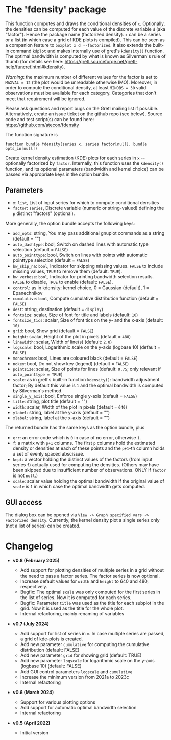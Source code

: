 # The 'fdensity' package

This function computes and draws the conditional densities of `x`. Optionally, the densities can be computed for each value of the discrete variable `d` (aka "factor"). Hence the package name (factorized density). `x` can be a series or a list (in which case a grid of KDE plots is compiled). This can be seen as a companion feature to `boxplot x d --factorized`. It also extends the built-in command `kdplot` and makes internally use of gretl's `kdensity()` function. The optimal bandwidth is computed by what is known as Silverman's rule of thumb (for details see here: https://gretl.sourceforge.net/gretl-help/funcref.html#kdensity).

_Warning_: the maximum number of different values for the factor is set to `MAXVAL = 12` (the plot would be unreadable otherwise IMO). Moreover, in order to compute the conditional density, at least `MINOBS = 30` valid observations must be available for each category. Categories that don't meet that requirement will be ignored.

Please ask questions and report bugs on the Gretl mailing list if possible. Alternatively, create an issue ticket on the github repo (see below).
Source code and test script(s) can be found here: https://github.com/atecon/fdensity

The function signature is

```
function bundle fdensity(series x, series factor[null], bundle opts_in[null])
```

Create kernel density estimation (KDE) plots for each series in `x` -- optionally factorized by `factor`. Internally, this function uses the `kdensity()` function, and its optional parameters (bandwidth and kernel choice) can be passed via appropriate keys in the option bundle.

## Parameters

- `x`:  `list`, List of input series for which to compute conditional densities
- `factor`:  `series`, Discrete variable (numeric or string-valued) defining the `p` distinct "factors" (optional).

More generally, the option bundle accepts the following keys:

- `add_opts`: string, You may pass additional gnuplot commands as a string (default = "")
- `auto_dashtype`: bool, Switch on dashed lines with automatic type selection (default = `FALSE`)
- `auto_pointtype`: bool, Switch on lines with points with automatic pointtype selection (default = `FALSE`)
- `bw_skip_na`: `bool`, Indicator for skipping missing values. `FALSE` to include missing values, `TRUE` to remove them (default: `TRUE`).
- `bw_verbose`: `bool`, Indicator for printing bandwidth selection results. `FALSE` to disable, `TRUE` to enable (default: `FALSE`).
- `control`: as in kdensity: kernel choice, 0 = Gaussian (default), 1 = Epanechnikov
- `cumulative`: `bool`, Compute cumulative distribution function (default = `FALSE`)
- `dest`: string, destination (default = `display`)
- `fontsize`: scalar, Size of font for title and labels (default: `10`)
- `fontsize_tics`: scalar, Size of font tics on the y- and the x-axis (default: `10`)
- `grid`: bool, Show grid (default = `FALSE`)
- `height`: scalar, Height of the plot in pixels (default = `480`)
- `linewidth`: scalar, Width of line(s) (default: `2.0`)
- `logscale`: bool, Logarithmic scale on the y-axis (logbase 10) (default = `FALSE`)
- `monochrome`: bool, Lines are coloured black (default = `FALSE`)
- `nokey`: bool, Do not show key (legend) (default = `FALSE`)
- `pointsize`: scalar, Size of points for lines (default: `0.75`; only relevant if `auto_pointtype = TRUE`)
- `scale`: as in gretl's built-in function `kdensity()`: bandwidth adjustment factor; By default this value is `1` and the optimal bandwidth is computed by Silverman's method.
- `single_y_axis`: bool, Enforce single y-axis (default = `FALSE`)
- `title`: string, plot title (default = "")
- `width`: scalar, Width of the plot in pixels (default = `640`)
- `ylabel`: string, label at the y-axis (default = "")
- `xlabel`: string, label at the x-axis (default = "")

The returned bundle has the same keys as the option bundle, plus

- `err`: an error code which is `0` in case of no error, otherwise `1`.
- `f`: a matrix with `p+1` columns. The first `p` columns hold the estimated density or densities at each of these points and the `p+1`-th column holds a set of evenly spaced abscissae.
- `kept`: a vector holding the distinct values of the factors (from input series `f`) actually used for computing the densities. (Others may have been skipped due to insufficient number of observations. ONLY if `factor` is not `null`.)
- `scale`: scalar value holding the optimal bandwidth if the original value of `scale` is `1` in which case the optimal bandwidth gets computed.


## GUI access

The dialog box can be opened via `View -> Graph specified vars -> Factorized density`. Currently, the kernel density plot a single series only (not a list of series) can be created.


# Changelog

* **v0.8 (February 2025)**
    * Add support for plotting densities of multiple series in a grid without the need to pass a factor series. The factor series is now optional.
    * Increase default values for `width` and `height` to 640 and 480, respectively.
    * Bugfix: The optimal `scale` was only computed for the first series in the list of series. Now it is computed for each series.
    * Bugfix: Parameter `title` was used as the title for each subplot in the grid. Now it is used as the title for the whole plot.
    * Internal refactoring, mainly renaming of variables

* **v0.7 (July 2024)**
    * Add support for list of series in `x`. In case multiple series are passed, a grid of kde-plots is created.
    * Add new parameter `cumulative` for computing the cumulative distribution (default: FALSE)
    * Add new parameter `grid` for showing grid (default: TRUE)
    * Add new parameter `logscale` for logarithmic scale on the y-axis (logbase 10) (default: FALSE)
    * Add GUI control parameters `logscale` and `cumulative`
    * Increase the minimum version from 2021a to 2023c
    * Internal refactoring

* **v0.6 (March 2024)**
    * Support for various plotting options
    * Add support for automatic optimal bandwidth selection
    * Internal refactoring

* **v0.5 (April 2022)**
    * Initial version
